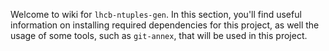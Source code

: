 Welcome to wiki for `lhcb-ntuples-gen`. In this section, you'll find useful
information on installing required dependencies for this project, as well the
usage of some tools, such as `git-annex`, that will be used in this project.
